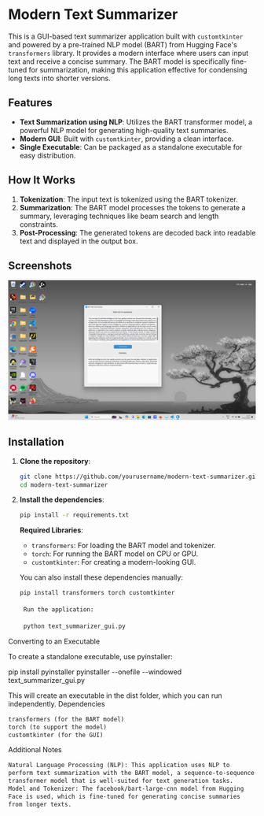 # Modern Text Summarizer

This is a GUI-based text summarizer application built with `customtkinter` and powered by a pre-trained NLP model (BART) from Hugging Face's `transformers` library. It provides a modern interface where users can input text and receive a concise summary. The BART model is specifically fine-tuned for summarization, making this application effective for condensing long texts into shorter versions.

## Features
- **Text Summarization using NLP**: Utilizes the BART transformer model, a powerful NLP model for generating high-quality text summaries.
- **Modern GUI**: Built with `customtkinter`, providing a clean interface.
- **Single Executable**: Can be packaged as a standalone executable for easy distribution.

## How It Works
1. **Tokenization**: The input text is tokenized using the BART tokenizer.
2. **Summarization**: The BART model processes the tokens to generate a summary, leveraging techniques like beam search and length constraints.
3. **Post-Processing**: The generated tokens are decoded back into readable text and displayed in the output box.

## Screenshots
![GUI Screenshot](screenshot.png)

## Installation

1. **Clone the repository**:
    ```bash
    git clone https://github.com/yourusername/modern-text-summarizer.git
    cd modern-text-summarizer
    ```

2. **Install the dependencies**:
    ```bash
    pip install -r requirements.txt
    ```

   **Required Libraries**:
   - `transformers`: For loading the BART model and tokenizer.
   - `torch`: For running the BART model on CPU or GPU.
   - `customtkinter`: For creating a modern-looking GUI.

   You can also install these dependencies manually:
   ```bash
   pip install transformers torch customtkinter

    Run the application:

    python text_summarizer_gui.py

Converting to an Executable

To create a standalone executable, use pyinstaller:

pip install pyinstaller
pyinstaller --onefile --windowed text_summarizer_gui.py

This will create an executable in the dist folder, which you can run independently.
Dependencies

    transformers (for the BART model)
    torch (to support the model)
    customtkinter (for the GUI)

Additional Notes

    Natural Language Processing (NLP): This application uses NLP to perform text summarization with the BART model, a sequence-to-sequence transformer model that is well-suited for text generation tasks.
    Model and Tokenizer: The facebook/bart-large-cnn model from Hugging Face is used, which is fine-tuned for generating concise summaries from longer texts.
